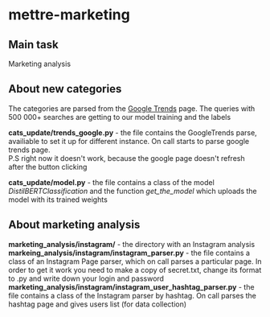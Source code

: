 # mettre-marketing

## Main task

Marketing analysis

## About new categories

The categories are parsed from the <a href = 'https://trends.google.ru/trends/trendingsearches/daily?geo=RU'>Google Trends</a> page. The queries with 500 000+ searches are getting to our model training and the labels

<b>cats_update/trends_google.py</b> - the file contains the GoogleTrends parse, availiable to set it up for different instance. On call 
starts to parse google trends page.<br>
P.S right now it doesn't work, because the google page doesn't refresh after the button clicking <br>

<b>cats_update/model.py</b> - the file contains a class of the model <i>DistilBERTClassification</i> and the function <i>get_the_model</i> which uploads the model with its trained weights

## About marketing analysis

<b>marketing_analysis/instagram/</b> - the directory with an Instagram analysis
<b>markeing_analysis/instagram/instagram_parser.py</b> - the file contains a class of an Instagram Page parser, which on call parses a particular page. In order to get it work you need to make a copy of secret.txt, change its format to .py and write down your login and password
<b>marketing_analysis/instagram/instagram_user_hashtag_parser.py</b> - the file contains a class of the Instagram parser by hashtag. On call parses the hashtag page and gives users list (for data collection)
